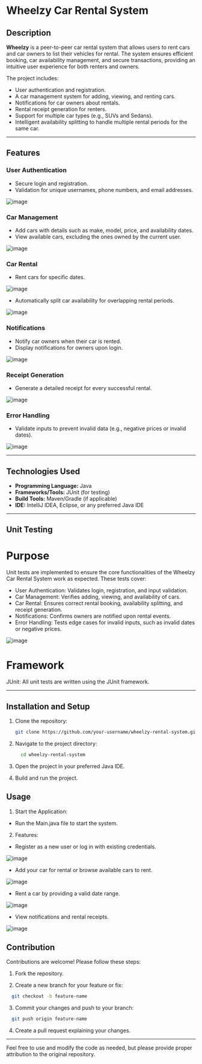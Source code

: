 # Wheelzy Car Rental System

## Description
**Wheelzy** is a peer-to-peer car rental system that allows users to rent cars and car owners to list their vehicles for rental. The system ensures efficient booking, car availability management, and secure transactions, providing an intuitive user experience for both renters and owners.

The project includes:
- User authentication and registration.
- A car management system for adding, viewing, and renting cars.
- Notifications for car owners about rentals.
- Rental receipt generation for renters.
- Support for multiple car types (e.g., SUVs and Sedans).
- Intelligent availability splitting to handle multiple rental periods for the same car.

---

## Features

### **User Authentication**
- Secure login and registration.
- Validation for unique usernames, phone numbers, and email addresses.

![image](https://github.com/user-attachments/assets/32f73706-6227-42b0-91b2-f9cd11077de1)

### **Car Management**
- Add cars with details such as make, model, price, and availability dates.
- View available cars, excluding the ones owned by the current user.

![image](https://github.com/user-attachments/assets/2f5875ad-72c3-41dc-b27c-ae14df9cc2cd)

### **Car Rental**
- Rent cars for specific dates.

![image](https://github.com/user-attachments/assets/d0c4038c-d84e-4a36-a6a0-e41166906d75)

- Automatically split car availability for overlapping rental periods.

![image](https://github.com/user-attachments/assets/43554548-73a2-4a6d-a364-38e33caa0f13)


### **Notifications**
- Notify car owners when their car is rented.
- Display notifications for owners upon login.

![image](https://github.com/user-attachments/assets/19c04b4e-1814-4ff5-aed3-bf5253a9b595)


### **Receipt Generation**
- Generate a detailed receipt for every successful rental.

![image](https://github.com/user-attachments/assets/660af0ac-54bb-400f-95b2-94a18dfc3744)

### **Error Handling**
- Validate inputs to prevent invalid data (e.g., negative prices or invalid dates).

![image](https://github.com/user-attachments/assets/7e79b0b3-ed46-4f58-9d52-e35b93fbe04e)


---

## Technologies Used
- **Programming Language:** Java  
- **Frameworks/Tools:** JUnit (for testing)  
- **Build Tools:** Maven/Gradle (if applicable)  
- **IDE:** IntelliJ IDEA, Eclipse, or any preferred Java IDE  

---

## Unit Testing
# Purpose
Unit tests are implemented to ensure the core functionalities of the Wheelzy Car Rental System work as expected. These tests cover:

- User Authentication: Validates login, registration, and input validation.
- Car Management: Verifies adding, viewing, and availability of cars.
- Car Rental: Ensures correct rental booking, availability splitting, and receipt generation.
- Notifications: Confirms owners are notified upon rental events.
- Error Handling: Tests edge cases for invalid inputs, such as invalid dates or negative prices.

![image](https://github.com/user-attachments/assets/eac35e8e-5d2e-42eb-b242-a91edc6eadf0)


# Framework
JUnit: All unit tests are written using the JUnit framework.

---

## Installation and Setup

1. Clone the repository:
   ```bash
   git clone https://github.com/your-username/wheelzy-rental-system.git
   ```
2. Navigate to the project directory:    

    ```bash
      cd wheelzy-rental-system
    ```
3. Open the project in your preferred Java IDE.

4. Build and run the project.

## Usage
1. Start the Application: 

- Run the Main.java file to start the system.

2. Features:

- Register as a new user or log in with existing credentials.

![image](https://github.com/user-attachments/assets/73b899c1-5977-4958-b51f-c3d8f714d508)

- Add your car for rental or browse available cars to rent.

![image](https://github.com/user-attachments/assets/6bec32c5-3894-4863-b429-7240e905c014)

- Rent a car by providing a valid date range.

![image](https://github.com/user-attachments/assets/6e639143-3e2a-41c4-9d0e-6ad858e648dc)

- View notifications and rental receipts.

![image](https://github.com/user-attachments/assets/73abc1cb-a53f-4a4d-a409-af823e160cec)


## Contribution
Contributions are welcome! Please follow these steps:

1. Fork the repository.

2. Create a new branch for your feature or fix:

  ```bash
    git checkout -b feature-name
  ```
3. Commit your changes and push to your branch:

  ```bash
    git push origin feature-name
  ```
4. Create a pull request explaining your changes.

---

Feel free to use and modify the code as needed, but please provide proper attribution to the original repository.
